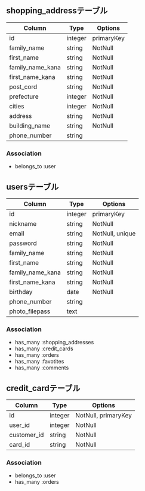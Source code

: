 ## shopping_addressテーブル
|Column|Type|Options|
|------|----|-------|
|id|integer|primaryKey|
|family_name|string|NotNull|
|first_name|string|NotNull|
|family_name_kana|string|NotNull|
|first_name_kana|string|NotNull|
|post_cord|string|NotNull|
|prefecture|integer|NotNull|
|cities|integer|NotNull|
|address|string|NotNull|
|building_name|string|NotNull|
|phone_number|string||

### Association
- belongs_to :user

## usersテーブル
|Column|Type|Options|
|------|----|-------|
|id|integer|primaryKey|
|nickname|string|NotNull|
|email|string|NotNull, unique|
|password|string|NotNull|
|family_name|string|NotNull|
|first_name|string|NotNull|
|family_name_kana|string|NotNull|
|first_name_kana|string|NotNull|
|birthday|date|NotNull|
|phone_number|string||
|photo_filepass|text||

### Association
- has_many :shopping_addresses
- has_many :credit_cards
- has_many :orders
- has_many :favotites
- has_many :comments


## credit_cardテーブル
|Column|Type|Options|
|------|----|-------|
|id|integer|NotNull, primaryKey|
|user_id|integer|NotNull|
|customer_id|string|NotNull|
|card_id|string|NotNull|

### Association
- belongs_to :user
- has_many :orders